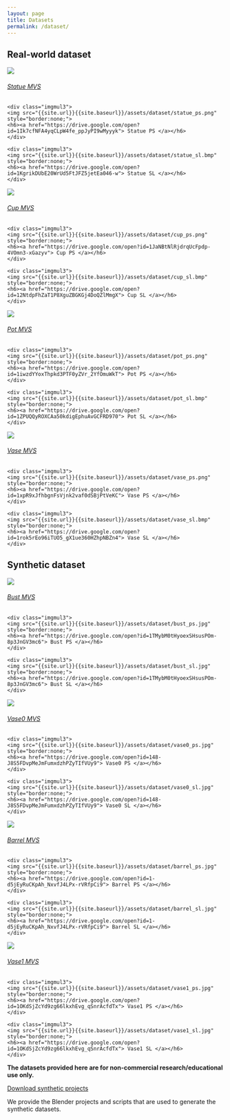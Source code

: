 ```yaml
---
layout: page
title: Datasets
permalink: /dataset/
---
```


## Real-world dataset
<div class="container">
	<div class="imgmul3">
	<img src="{{site.url}}{{site.baseurl}}/assets/dataset/statue_mvs.jpg" style="border:none;">
	<h6><a href="https://drive.google.com/open?id=10Y34M2Z8NAK2fPPIRk2ur2yfJ5AlnjkA"> Statue MVS </a></h6>
	</div>

	<div class="imgmul3">
	<img src="{{site.url}}{{site.baseurl}}/assets/dataset/statue_ps.png" style="border:none;">
	<h6><a href="https://drive.google.com/open?id=1Ik7cfNFA4yqCLpW4fe_ppJyPI9wMyyyk"> Statue PS </a></h6>
	</div>

	<div class="imgmul3">
	<img src="{{site.url}}{{site.baseurl}}/assets/dataset/statue_sl.bmp" style="border:none;">
	<h6><a href="https://drive.google.com/open?id=1KgrikDUbE20WrUd5FtJFZ5jetEa046-w"> Statue SL </a></h6>
	</div>

</div>

<div class="container">
	<div class="imgmul3">
	<img src="{{site.url}}{{site.baseurl}}/assets/dataset/cup_mvs.jpg" style="border:none;">
	<h6><a href="https://drive.google.com/open?id=1qdyMsxz86nWXIn_Dh56nT-aDdefUEreQ"> Cup MVS </a></h6>
	</div>

	<div class="imgmul3">
	<img src="{{site.url}}{{site.baseurl}}/assets/dataset/cup_ps.png" style="border:none;">
	<h6><a href="https://drive.google.com/open?id=1JaNBtNlRjdrqUcFpdp-4VOmn3-xGazyv"> Cup PS </a></h6>
	</div>

	<div class="imgmul3">
	<img src="{{site.url}}{{site.baseurl}}/assets/dataset/cup_sl.bmp" style="border:none;">
	<h6><a href="https://drive.google.com/open?id=12NtdpFhZaT1P8XguZBGKGj4DoQZlMmgX"> Cup SL </a></h6>
	</div>

</div>

<div class="container">
	<div class="imgmul3">
	<img src="{{site.url}}{{site.baseurl}}/assets/dataset/pot_mvs.jpg" style="border:none;">
	<h6><a href="https://drive.google.com/open?id=1pmuvN4i7HFTbbOacU0bD4_P6kWY1ACjN"> Pot MVS </a></h6>
	</div>

	<div class="imgmul3">
	<img src="{{site.url}}{{site.baseurl}}/assets/dataset/pot_ps.png" style="border:none;">
	<h6><a href="https://drive.google.com/open?id=1iwzdYYoxThpkd3PTF0yZVr_2YfOmuWkT"> Pot PS </a></h6>
	</div>

	<div class="imgmul3">
	<img src="{{site.url}}{{site.baseurl}}/assets/dataset/pot_sl.bmp" style="border:none;">
	<h6><a href="https://drive.google.com/open?id=1ZPUQQyROXCAa50kdigEphuAvGCFRD970"> Pot SL </a></h6>
	</div>

</div>

<div class="container">
	<div class="imgmul3">
	<img src="{{site.url}}{{site.baseurl}}/assets/dataset/vase_mvs.jpg" style="border:none;">
	<h6><a href="https://drive.google.com/open?id=1qGRO472NPsGtZz9AURSJeCIAwXRfkuar"> Vase MVS </a></h6>
	</div>

	<div class="imgmul3">
	<img src="{{site.url}}{{site.baseurl}}/assets/dataset/vase_ps.png" style="border:none;">
	<h6><a href="https://drive.google.com/open?id=1xpR9xJfhbgnFsVjnk2vaf0dSBjPtVeKC"> Vase PS </a></h6>
	</div>

	<div class="imgmul3">
	<img src="{{site.url}}{{site.baseurl}}/assets/dataset/vase_sl.bmp" style="border:none;">
	<h6><a href="https://drive.google.com/open?id=1rok5rEo96iTUO5_gX1ue360HZhpNBZn4"> Vase SL </a></h6>
	</div>

</div>

## Synthetic dataset
<div class="container">
	<div class="imgmul3">
	<img src="{{site.url}}{{site.baseurl}}/assets/dataset/bust_mvs.jpg" style="border:none;">
	<h6><a href="https://drive.google.com/open?id=1TMybM0tHyoexSHsusPOm-8p3JnGV3mc6"> Bust MVS </a></h6>
	</div>

	<div class="imgmul3">
	<img src="{{site.url}}{{site.baseurl}}/assets/dataset/bust_ps.jpg" style="border:none;">
	<h6><a href="https://drive.google.com/open?id=1TMybM0tHyoexSHsusPOm-8p3JnGV3mc6"> Bust PS </a></h6>
	</div>

	<div class="imgmul3">
	<img src="{{site.url}}{{site.baseurl}}/assets/dataset/bust_sl.jpg" style="border:none;">
	<h6><a href="https://drive.google.com/open?id=1TMybM0tHyoexSHsusPOm-8p3JnGV3mc6"> Bust SL </a></h6>
	</div>

</div>

<div class="container">
	<div class="imgmul3">
	<img src="{{site.url}}{{site.baseurl}}/assets/dataset/vase0_mvs.jpg" style="border:none;">
	<h6><a href="https://drive.google.com/open?id=148-J8S5FDvpMeJmFumxdzhPZyTIfVUy9"> Vase0 MVS </a></h6>
	</div>

	<div class="imgmul3">
	<img src="{{site.url}}{{site.baseurl}}/assets/dataset/vase0_ps.jpg" style="border:none;">
	<h6><a href="https://drive.google.com/open?id=148-J8S5FDvpMeJmFumxdzhPZyTIfVUy9"> Vase0 PS </a></h6>
	</div>

	<div class="imgmul3">
	<img src="{{site.url}}{{site.baseurl}}/assets/dataset/vase0_sl.jpg" style="border:none;">
	<h6><a href="https://drive.google.com/open?id=148-J8S5FDvpMeJmFumxdzhPZyTIfVUy9"> Vase0 SL </a></h6>
	</div>

</div>

<div class="container">
	<div class="imgmul3">
	<img src="{{site.url}}{{site.baseurl}}/assets/dataset/barrel_mvs.jpg" style="border:none;">
	<h6><a href="https://drive.google.com/open?id=1-d5jEyRuCKpAh_NxvfJ4LPx-rVRfpCi9"> Barrel MVS </a></h6>
	</div>

	<div class="imgmul3">
	<img src="{{site.url}}{{site.baseurl}}/assets/dataset/barrel_ps.jpg" style="border:none;">
	<h6><a href="https://drive.google.com/open?id=1-d5jEyRuCKpAh_NxvfJ4LPx-rVRfpCi9"> Barrel PS </a></h6>
	</div>

	<div class="imgmul3">
	<img src="{{site.url}}{{site.baseurl}}/assets/dataset/barrel_sl.jpg" style="border:none;">
	<h6><a href="https://drive.google.com/open?id=1-d5jEyRuCKpAh_NxvfJ4LPx-rVRfpCi9"> Barrel SL </a></h6>
	</div>

</div>

<div class="container">
	<div class="imgmul3">
	<img src="{{site.url}}{{site.baseurl}}/assets/dataset/vase1_mvs.jpg" style="border:none;">
	<h6><a href="https://drive.google.com/open?id=1OKdSjZcYd9zg66lkxhEvg_qSnrAcfdTx"> Vase1 MVS </a></h6>
	</div>

	<div class="imgmul3">
	<img src="{{site.url}}{{site.baseurl}}/assets/dataset/vase1_ps.jpg" style="border:none;">
	<h6><a href="https://drive.google.com/open?id=1OKdSjZcYd9zg66lkxhEvg_qSnrAcfdTx"> Vase1 PS </a></h6>
	</div>

	<div class="imgmul3">
	<img src="{{site.url}}{{site.baseurl}}/assets/dataset/vase1_sl.jpg" style="border:none;">
	<h6><a href="https://drive.google.com/open?id=1OKdSjZcYd9zg66lkxhEvg_qSnrAcfdTx"> Vase1 SL </a></h6>
	</div>

</div>

**The datasets provided here are for non-commercial research/educational use only.**

[Download synthetic projects](https://github.com/imkaywu/blender_scripts)

We provide the Blender projects and scripts that are used to generate the synthetic datasets.